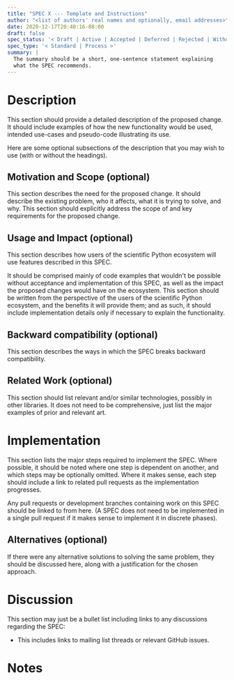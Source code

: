```yaml
---
title: "SPEC X --- Template and Instructions"
author: "<list of authors' real names and optionally, email addresses>"
date: 2020-12-17T20:40:16-08:00
draft: false
spec_status: '< Draft | Active | Accepted | Deferred | Rejected | Withdrawn | Final | Superseded >'
spec_type: '< Standard | Process >'
summary: |
  The summary should be a short, one-sentence statement explaining
  what the SPEC recommends.
---
```


# Description

This section should provide a detailed description of the proposed
change. It should include examples of how the new functionality would be
used, intended use-cases and pseudo-code illustrating its use.

Here are some optional subsections of the description that you may
wish to use (with or without the headings).

## Motivation and Scope (optional)

This section describes the need for the proposed change. It should
describe the existing problem, who it affects, what it is trying to
solve, and why. This section should explicitly address the scope of and
key requirements for the proposed change.

## Usage and Impact (optional)

This section describes how users of the scientific Python ecosystem
will use features described in this SPEC.

It should be comprised mainly of code examples that
wouldn't be possible without acceptance and implementation of this
SPEC, as well as the impact the proposed changes would have on the
ecosystem. This section should be written from the perspective of the
users of the scientific Python ecosystem, and the benefits it will
provide them; and as such, it should include implementation details
only if necessary to explain the functionality.

## Backward compatibility (optional)

This section describes the ways in which the SPEC breaks backward
compatibility.

## Related Work (optional)

This section should list relevant and/or similar technologies, possibly
in other libraries. It does not need to be comprehensive, just list the
major examples of prior and relevant art.

# Implementation

This section lists the major steps required to implement the SPEC. Where
possible, it should be noted where one step is dependent on another, and
which steps may be optionally omitted. Where it makes sense, each step
should include a link to related pull requests as the implementation
progresses.

Any pull requests or development branches containing work on this SPEC
should be linked to from here. (A SPEC does not need to be implemented
in a single pull request if it makes sense to implement it in discrete
phases).

## Alternatives (optional)

If there were any alternative solutions to solving the same problem,
they should be discussed here, along with a justification for the chosen
approach.

# Discussion

This section may just be a bullet list including links to any
discussions regarding the SPEC:

-   This includes links to mailing list threads or relevant GitHub
    issues.

# Notes
